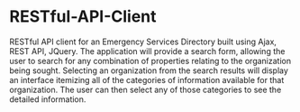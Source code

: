 # RESTful-API-Client

RESTful API client for an Emergency Services Directory built using Ajax, REST API, JQuery. The application will provide a search form, allowing the user to search for any combination of properties relating to the organization being sought. Selecting an organization from the search results will display an interface itemizing all of the categories of information available for that organization. The user can then select any of those categories to see the detailed information.
